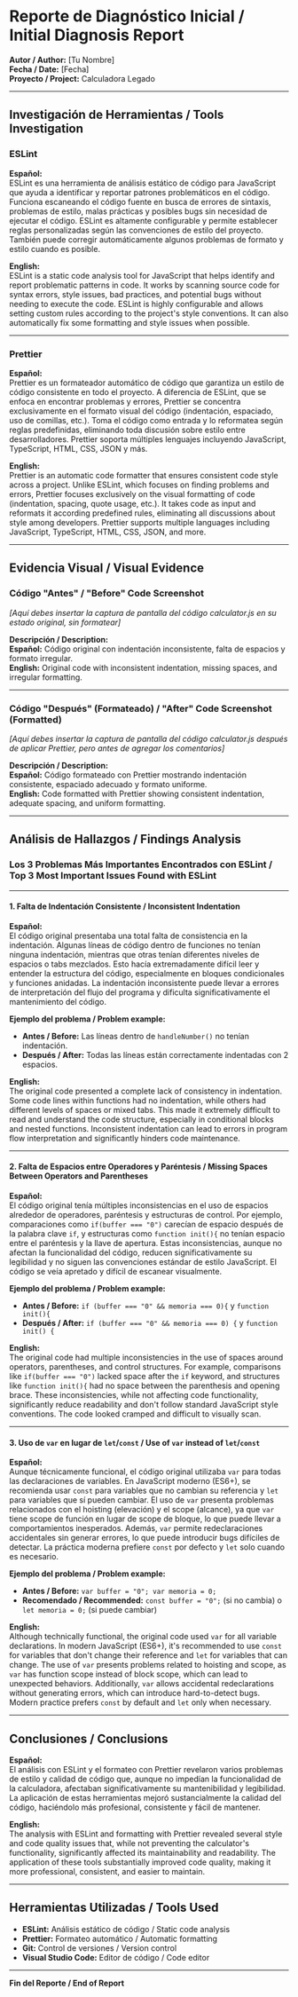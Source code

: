 # Reporte de Diagnóstico Inicial / Initial Diagnosis Report

**Autor / Author:** [Tu Nombre]  
**Fecha / Date:** [Fecha]  
**Proyecto / Project:** Calculadora Legado  

---

## Investigación de Herramientas / Tools Investigation

### ESLint

**Español:**  
ESLint es una herramienta de análisis estático de código para JavaScript que ayuda a identificar y reportar patrones problemáticos en el código. Funciona escaneando el código fuente en busca de errores de sintaxis, problemas de estilo, malas prácticas y posibles bugs sin necesidad de ejecutar el código. ESLint es altamente configurable y permite establecer reglas personalizadas según las convenciones de estilo del proyecto. También puede corregir automáticamente algunos problemas de formato y estilo cuando es posible.

**English:**  
ESLint is a static code analysis tool for JavaScript that helps identify and report problematic patterns in code. It works by scanning source code for syntax errors, style issues, bad practices, and potential bugs without needing to execute the code. ESLint is highly configurable and allows setting custom rules according to the project's style conventions. It can also automatically fix some formatting and style issues when possible.

---

### Prettier

**Español:**  
Prettier es un formateador automático de código que garantiza un estilo de código consistente en todo el proyecto. A diferencia de ESLint, que se enfoca en encontrar problemas y errores, Prettier se concentra exclusivamente en el formato visual del código (indentación, espaciado, uso de comillas, etc.). Toma el código como entrada y lo reformatea según reglas predefinidas, eliminando toda discusión sobre estilo entre desarrolladores. Prettier soporta múltiples lenguajes incluyendo JavaScript, TypeScript, HTML, CSS, JSON y más.

**English:**  
Prettier is an automatic code formatter that ensures consistent code style across a project. Unlike ESLint, which focuses on finding problems and errors, Prettier focuses exclusively on the visual formatting of code (indentation, spacing, quote usage, etc.). It takes code as input and reformats it according predefined rules, eliminating all discussions about style among developers. Prettier supports multiple languages including JavaScript, TypeScript, HTML, CSS, JSON, and more.

---

## Evidencia Visual / Visual Evidence

### Código "Antes" / "Before" Code Screenshot

_[Aquí debes insertar la captura de pantalla del código calculator.js en su estado original, sin formatear]_

**Descripción / Description:**  
**Español:** Código original con indentación inconsistente, falta de espacios y formato irregular.  
**English:** Original code with inconsistent indentation, missing spaces, and irregular formatting.

---

### Código "Después" (Formateado) / "After" Code Screenshot (Formatted)

_[Aquí debes insertar la captura de pantalla del código calculator.js después de aplicar Prettier, pero antes de agregar los comentarios]_

**Descripción / Description:**  
**Español:** Código formateado con Prettier mostrando indentación consistente, espaciado adecuado y formato uniforme.  
**English:** Code formatted with Prettier showing consistent indentation, adequate spacing, and uniform formatting.

---

## Análisis de Hallazgos / Findings Analysis

### Los 3 Problemas Más Importantes Encontrados con ESLint / Top 3 Most Important Issues Found with ESLint

---

#### 1. Falta de Indentación Consistente / Inconsistent Indentation

**Español:**  
El código original presentaba una total falta de consistencia en la indentación. Algunas líneas de código dentro de funciones no tenían ninguna indentación, mientras que otras tenían diferentes niveles de espacios o tabs mezclados. Esto hacía extremadamente difícil leer y entender la estructura del código, especialmente en bloques condicionales y funciones anidadas. La indentación inconsistente puede llevar a errores de interpretación del flujo del programa y dificulta significativamente el mantenimiento del código.

**Ejemplo del problema / Problem example:**
- **Antes / Before:** Las líneas dentro de `handleNumber()` no tenían indentación.
- **Después / After:** Todas las líneas están correctamente indentadas con 2 espacios.

**English:**  
The original code presented a complete lack of consistency in indentation. Some code lines within functions had no indentation, while others had different levels of spaces or mixed tabs. This made it extremely difficult to read and understand the code structure, especially in conditional blocks and nested functions. Inconsistent indentation can lead to errors in program flow interpretation and significantly hinders code maintenance.

---

#### 2. Falta de Espacios entre Operadores y Paréntesis / Missing Spaces Between Operators and Parentheses

**Español:**  
El código original tenía múltiples inconsistencias en el uso de espacios alrededor de operadores, paréntesis y estructuras de control. Por ejemplo, comparaciones como `if(buffer === "0")` carecían de espacio después de la palabra clave `if`, y estructuras como `function init(){` no tenían espacio entre el paréntesis y la llave de apertura. Estas inconsistencias, aunque no afectan la funcionalidad del código, reducen significativamente su legibilidad y no siguen las convenciones estándar de estilo JavaScript. El código se veía apretado y difícil de escanear visualmente.

**Ejemplo del problema / Problem example:**
- **Antes / Before:** `if (buffer === "0" && memoria === 0){` y `function init(){`
- **Después / After:** `if (buffer === "0" && memoria === 0) {` y `function init() {`

**English:**  
The original code had multiple inconsistencies in the use of spaces around operators, parentheses, and control structures. For example, comparisons like `if(buffer === "0")` lacked space after the `if` keyword, and structures like `function init(){` had no space between the parenthesis and opening brace. These inconsistencies, while not affecting code functionality, significantly reduce readability and don't follow standard JavaScript style conventions. The code looked cramped and difficult to visually scan.

---

#### 3. Uso de `var` en lugar de `let`/`const` / Use of `var` instead of `let`/`const`

**Español:**  
Aunque técnicamente funcional, el código original utilizaba `var` para todas las declaraciones de variables. En JavaScript moderno (ES6+), se recomienda usar `const` para variables que no cambian su referencia y `let` para variables que sí pueden cambiar. El uso de `var` presenta problemas relacionados con el hoisting (elevación) y el scope (alcance), ya que `var` tiene scope de función en lugar de scope de bloque, lo que puede llevar a comportamientos inesperados. Además, `var` permite redeclaraciones accidentales sin generar errores, lo que puede introducir bugs difíciles de detectar. La práctica moderna prefiere `const` por defecto y `let` solo cuando es necesario.

**Ejemplo del problema / Problem example:**
- **Antes / Before:** `var buffer = "0"; var memoria = 0;`
- **Recomendado / Recommended:** `const buffer = "0";` (si no cambia) o `let memoria = 0;` (si puede cambiar)

**English:**  
Although technically functional, the original code used `var` for all variable declarations. In modern JavaScript (ES6+), it's recommended to use `const` for variables that don't change their reference and `let` for variables that can change. The use of `var` presents problems related to hoisting and scope, as `var` has function scope instead of block scope, which can lead to unexpected behaviors. Additionally, `var` allows accidental redeclarations without generating errors, which can introduce hard-to-detect bugs. Modern practice prefers `const` by default and `let` only when necessary.

---

## Conclusiones / Conclusions

**Español:**  
El análisis con ESLint y el formateo con Prettier revelaron varios problemas de estilo y calidad de código que, aunque no impedían la funcionalidad de la calculadora, afectaban significativamente su mantenibilidad y legibilidad. La aplicación de estas herramientas mejoró sustancialmente la calidad del código, haciéndolo más profesional, consistente y fácil de mantener.

**English:**  
The analysis with ESLint and formatting with Prettier revealed several style and code quality issues that, while not preventing the calculator's functionality, significantly affected its maintainability and readability. The application of these tools substantially improved code quality, making it more professional, consistent, and easier to maintain.

---

## Herramientas Utilizadas / Tools Used

- **ESLint:** Análisis estático de código / Static code analysis
- **Prettier:** Formateo automático / Automatic formatting
- **Git:** Control de versiones / Version control
- **Visual Studio Code:** Editor de código / Code editor

---

**Fin del Reporte / End of Report**

